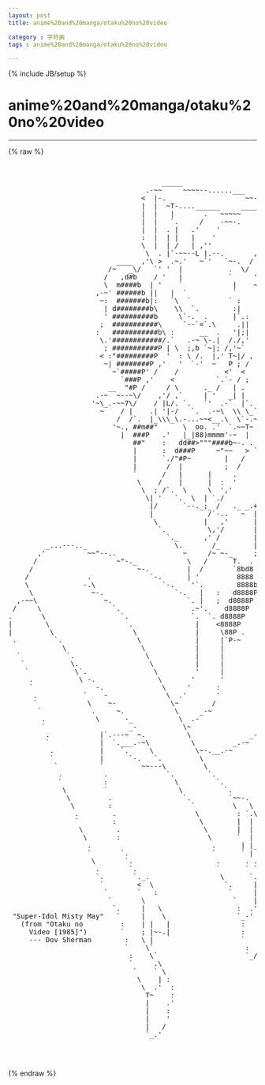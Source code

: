 ```yaml
---
layout: post
title: anime%20and%20manga/otaku%20no%20video
category : 字符画
tags : anime%20and%20manga/otaku%20no%20video
---
```

{% include JB/setup %}
# anime%20and%20manga/otaku%20no%20video
---
{% raw %}
<pre>


                                     _____
                                 .-~~     ~~~~--......___
                                &lt;  |-.                   ~~--._
                                |  |  ~T-....______     ______ `.
                                |  |   |       .   ~~~~~      ~~~
                                |  |   `.     /    -~~-.
                                |  |  . |   .&#039;    &#039;             /`.
                                :  |  | |   |    &#039;            ,&#039; ,.`.
                                \  |  | /   | ,&#039;&#039;            / ,&#039; \  ~-.
                                 \  . |`-~~--L |.--.       ,&#039;     /.   `
                          ____  ,&#039;\ &gt;  .~.&#039;   ~`&#039;   `~-.  /   ,  / &gt;    `.
                        /~   _\/   `&#039; &#039;  |           .  \/  ,&#039; .&#039;.~,\    `.
                       /   ,d#b    / &#039;   |           `     &#039;.-~~~,&#039;  &gt;    `m.
                       \  m####b  | &#039;    `            |    ~~~~-&lt;  ,d#.    &quot;##
                     ,-~&#039; ######b ||   |  `           `          \d&quot;d#b      Y
                      ~:  #######b|:   `\  `         ` :          &quot;d###b      .
                       | d########b\    \\  `.        :|           &quot;####b     :
                       &#039; ##########b     \`-.  .      |`.:          &quot;####b     .
                      ;  ###########\     `--`=`.\     .||          |#####b    |
                     :   ###########b\ :      __  .   &#039;|;|      \   d######\   |
                      \.&#039;############/.`   .-~ \-.|  /./,&#039;      .&#039; d######P `  |
                       ; ###########P | \  ;,b `~|; /,&#039;~`      ,&#039;,d######P   | |
                      &lt; :&quot;#########P  &#039;  : \ /.  |,&#039; T~|/ , +-~ db&quot;#####P    | |
                       ~| ########P ,&#039;   &#039;  `-&#039;  ~   P ; /  |  d#######P      \|
                         ~`#####P&#039; /    /           &lt;&#039;  &lt;   `~&quot;&quot;######P
                           `###P ,&#039;    &lt;          `.`- / ;  |    &quot;###P..
                        __  &quot;#P /     / \      ._ /   | .   `.    ##P__ ~7~
                     .-~  ~--~\/    ,&#039;/ ,`     | &#039;   _| |     \ -_ P~  ~-&#039;
                    &#039;~\_.-~~7\/    / |L/. `.   `&#039;  .-`  |`.   \`.  ~~~.
                      ~    / |    .| &#039;|-/   `.  .-~\  \\ \_`-. \`  \`.|
                          /  /`.  |_\\\_\.-...~~&lt;__.\  \`-.~~ `-|   | \
                         &#039;~., ##m##&quot;      \  oo. .&#039;  `.~~T~ ~~~/:-. | |
                           |  ###P   .&#039;   |_|88)mmmm&#039;-~  |    / | | /,&#039;
                              ##&quot;    :   dd##&gt;&quot;&quot;&quot;####b~-. .  /  | ;-
                              |      :  d###P     ~&quot;~~   &gt; `&lt;  ,&#039;/
                              |      `./&quot;#P~        |   /    \  ~
                              |       /  |          ;  /      |
                              `      /   |      |     .       |
                               \    /    |      |  :  &#039;       &#039;
                                \  ; /`.  \     \  &#039;,&#039;       ,
                                 \| &#039;   `.  \  | `./        .
                                  |/      `--._;_ /   ._ _.+&#039;
                                  |             /`-..   ~  |
                                   \           |   ,&#039;      |
                                    `.          \,&#039;/       |
                                      `._      ,&#039; /        |
         _...---.._                     \.       /_        |
       ,&#039;          ~~&quot;--..                ~     /~ ~-_     ;
      /                   ~&quot;-._            \   /      T.  .
     /                         ~-.         |  /       `8bd8
    /              .              `-.      | &#039;         8888
    \             -.\                `-.    &#039;`.        8888b
     \              ~-.                 `-.   |   :   d8888P\
  ,-~~\                ~.                  `. |   ;  d8888P  \
 /     \                 `.                 .~&#039;.    d8888P    \   _.,_
.       \                  `.               `.  `. d8888P      \-~  ~ ~-.
|        \                   .               |    &lt;8888P        \        ~-.
|         \                   \              |     \88P .        \         |
 .         `.                  \             |     |`P-~          .        \
             \                  \            |     |              |        .&#039;
  `           `.                 \           |     |              |        &gt;
   `           \.                 \          |     |              |        &#039;
    `           \`.                \         &#039;     |              ;       ~;
     .           \ -.               \       &#039;      &#039;             .        /
     `               -.              \     &#039;      :              ;      /~
      .           `    -              \  .&#039;       &#039;             .~-.  /~
      `            \    ~-             \~        /              ;   ~~
       `            .     ~.            \     _-~              /
        .            \      -_           \  .-                /
        `                    _-           \~                .&#039;
         .            |`.---~  ~.          \              _-
         `            |  `.___.-~\          \         _.-~
          .           |    `.     \          \~-.__.-~
          `           |      `-.   `.         \
           `          `         ~~---\         \
            .          .              `.        `.
            `          :                \         `.
             \         `                 \          `.
              \         .                 `.         `~~-.
               \        :                   `         \   \
                .        .                   \         : `.\
                `        :                    \        |  | .
                 \        .                    \       |  |
                  \       :                     \      `  |  `
                   .                             .      | |_  .
                   `       `.                    `      ` | ~.;
                    \       `.                    .      . .
                     .       `.                   `      ` `
                     `.       `._.                 \      `.\
                      `        &lt;  \                 `.     | .
                       `       `   :                 `     | |
                        `       \                     `    | |
                         `.     |   \                  :  .&#039; |
 &quot;Super-Idol Misty May&quot;   `     |    \                 `_-&#039;  |
   (from &quot;Otaku no         :    | |   |                 :    ;
     Video [1985]&quot;)        `    ; |~-.|                 :    &#039;
     --- Dov Sherman        :   \ |                     `   ,
                            `    \`                      :  &#039;
                             :    \`                     `_/
                             `     .\
                              `    ` \
                               \    | :
                                \  .&#039;  :
                                 T~    :
                                 |    .&#039;
                                 |    :
                                 |    &#039;
                                 |   /
                                 `_.&#039;


 </pre>
{% endraw %}
